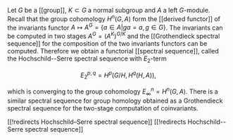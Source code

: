 Let $G$ be a [[group]], $K\subset G$ a normal subgroup and $A$ a left $G$-module. Recall that the group cohomology $H^n(G,A)$ form the [[derived functor]] of the invariants functor $A\mapsto A^G = \{ a\in A | g a = a, g\in G\}$. The invariants can be computed in two stages $A^G = (A^K)^{G/K}$ and the [[Grothendieck spectral sequence]] for the composition of the two invariants functors can be computed. Therefore we obtain a functorial [[spectral sequence]], called the Hochschild--Serre spectral sequence with $E_2$-term 

$$E^{p,q}_2 = H^p(G/H,H^q(H,A)),$$ 

which is converging to the group cohomology $E^n_\infty = H^n(G,A)$.  There is a similar spectral sequence for group homology obtained as a Grothendieck spectral sequence for the two-stage computation of coinvariants.  


[[!redirects Hochschild–Serre spectral sequence]]
[[!redirects Hochschild--Serre spectral sequence]]